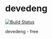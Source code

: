 # devedeng

[![Build Status](https://travis-ci.org/UnitedRPMs/devedeng.svg?branch=master)](https://travis-ci.org/UnitedRPMs/devedeng)

devedeng - free
